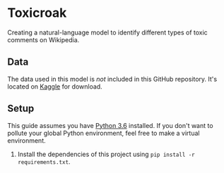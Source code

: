 # Toxicroak
Creating a natural-language model to identify different types of toxic comments on Wikipedia.

## Data
The data used in this model is _not_ included in this GitHub repository. It's located on [Kaggle](https://www.kaggle.com/c/jigsaw-toxic-comment-classification-challenge/data) for download.

## Setup
This guide assumes you have [Python 3.6](https://www.python.org/downloads/release/python-360/) installed. If you don't want to pollute your global Python environment, feel free to make a virtual environment.

1. Install the dependencies of this project using `pip install -r requirements.txt`.
